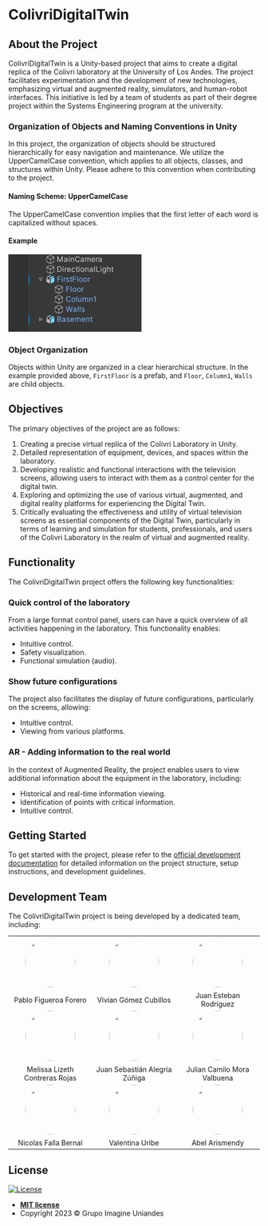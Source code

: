 # ColivriDigitalTwin

## About the Project

ColivriDigitalTwin is a Unity-based project that aims to create a digital replica of the Colivri laboratory at the University of Los Andes. The project facilitates experimentation and the development of new technologies, emphasizing virtual and augmented reality, simulators, and human-robot interfaces. This initiative is led by a team of students as part of their degree project within the Systems Engineering program at the university.

### Organization of Objects and Naming Conventions in Unity

In this project, the organization of objects should be structured hierarchically for easy navigation and maintenance. We utilize the UpperCamelCase convention, which applies to all objects, classes, and structures within Unity. Please adhere to this convention when contributing to the project.

#### Naming Scheme: UpperCamelCase

The UpperCamelCase convention implies that the first letter of each word is capitalized without spaces.

#### Example

![UpperCamelCaseExample](Images/UpperCamelCaseExample.jpg)

### Object Organization

Objects within Unity are organized in a clear hierarchical structure. In the example provided above, `FirstFloor` is a prefab, and `Floor`, `Column1`, `Walls` are child objects.

## Objectives

The primary objectives of the project are as follows:

1. Creating a precise virtual replica of the Colivri Laboratory in Unity.
2. Detailed representation of equipment, devices, and spaces within the laboratory.
3. Developing realistic and functional interactions with the television screens, allowing users to interact with them as a control center for the digital twin.
4. Exploring and optimizing the use of various virtual, augmented, and digital reality platforms for experiencing the Digital Twin.
5. Critically evaluating the effectiveness and utility of virtual television screens as essential components of the Digital Twin, particularly in terms of learning and simulation for students, professionals, and users of the Colivri Laboratory in the realm of virtual and augmented reality.

## Functionality

The ColivriDigitalTwin project offers the following key functionalities:

### Quick control of the laboratory

From a large format control panel, users can have a quick overview of all activities happening in the laboratory. This functionality enables:

- Intuitive control.
- Safety visualization.
- Functional simulation (audio).

### Show future configurations

The project also facilitates the display of future configurations, particularly on the screens, allowing:

- Intuitive control.
- Viewing from various platforms.

### AR - Adding information to the real world

In the context of Augmented Reality, the project enables users to view additional information about the equipment in the laboratory, including:

- Historical and real-time information viewing.
- Identification of points with critical information.
- Intuitive control.

## Getting Started

To get started with the project, please refer to the [official development documentation](https://imagine-uniandes.github.io/ColivriDigitalTwin/development/) for detailed information on the project structure, setup instructions, and development guidelines.

## Development Team

The ColivriDigitalTwin project is being developed by a dedicated team, including:

<table>
  <tr>
    <td align="center" width="33%">
      <a href="https://github.com/pablo-figueroa-uniandes">
        <img src="https://github.com/pablo-figueroa-uniandes.png" width="100" height="100" style="border-radius:50%">
      </a>
    </td>
    <td align="center" width="33%">
      <a href="https://github.com/VivianGomez">
        <img src="https://github.com/VivianGomez.png" width="100" height="100" style="border-radius:50%">
      </a>
    </td>
    <td align="center" width="33%">
      <a href="https://github.com/Juanes1516">
        <img src="https://github.com/Juanes1516.png" width="100" height="100" style="border-radius:50%">
      </a>
    </td>
  </tr>
  <tr>
    <td align="center">
      Pablo Figueroa Forero
    </td>
    <td align="center">
      Vivian Gómez Cubillos
    </td>
    <td align="center">
      Juan Esteban Rodríguez
    </td>
  </tr>
  <tr>
    <td align="center" width="33%">
      <a href="https://github.com/Mecon0710">
        <img src="https://github.com/Mecon0710.png" width="100" height="100" style="border-radius:50%">
      </a>
    </td>
    <td align="center" width="33%">
      <a href="https://github.com/zejiran">
        <img src="https://github.com/zejiran.png" width="100" height="100" style="border-radius:50%">
      </a>
    </td>
    <td align="center" width="33%">
      <a href="https://github.com/julian27m">
        <img src="https://github.com/julian27m.png" width="100" height="100" style="border-radius:50%">
      </a>
    </td>
  </tr>
  <tr>
    <td align="center">
      Melissa Lizeth Contreras Rojas
    </td>
    <td align="center">
      Juan Sebastián Alegría Zúñiga
    </td>
    <td align="center">
      Julian Camilo Mora Valbuena
    </td>
  </tr>
  <tr>
    <td align="center" width="33%">
      <a href="https://github.com/nFei">
        <img src="https://github.com/nFei.png" width="100" height="100" style="border-radius:50%">
      </a>
    </td>
    <td align="center" width="33%">
      <a href="https://github.com/Valentina1125">
        <img src="https://github.com/Valentina1125.png" width="100" height="100" style="border-radius:50%">
      </a>
    </td>
    <td align="center" width="33%">
      <a href="https://github.com/abelarismendy">
        <img src="https://github.com/abelarismendy.png" width="100" height="100" style="border-radius:50%">
      </a>
    </td>
  </tr>
  <tr>
    <td align="center">
      Nicolas Falla Bernal
    </td>
    <td align="center">
      Valentina Uribe
    </td>
    <td align="center">
      Abel Arismendy
    </td>
  </tr>
</table>

## License

[![License](http://img.shields.io/:license-mit-blue.svg?style=flat-square)](http://badges.mit-license.org)

- **[MIT license](LICENSE)**
- Copyright 2023 © Grupo Imagine Uniandes
